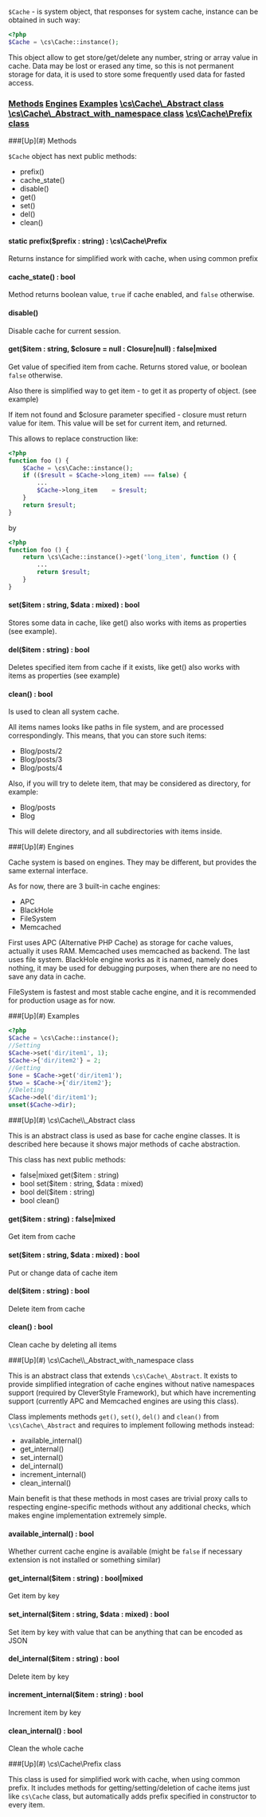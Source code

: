 `$Cache` - is system object, that responses for system cache, instance can be obtained in such way:
```php
<?php
$Cache = \cs\Cache::instance();
```

This object allow to get store/get/delete any number, string or array value in cache. Data may be lost or erased any time, so this is not permanent storage for data, it is used to store some frequently used data for fasted access.

### [Methods](#methods) [Engines](#engines) [Examples](#examples) [\cs\Cache\\_Abstract class](#abstract-class) [\cs\Cache\\_Abstract_with_namespace class](#abstract-with-namespace-class) [\cs\Cache\Prefix class](#prefix-class)

<a name="methods" />
###[Up](#) Methods

`$Cache` object has next public methods:
* prefix()
* cache_state()
* disable()
* get()
* set()
* del()
* clean()

#### static prefix($prefix : string) : \cs\Cache\Prefix
Returns instance for simplified work with cache, when using common prefix

#### cache_state() : bool
Method returns boolean value, `true` if cache enabled, and `false` otherwise.

#### disable()
Disable cache for current session.

#### get($item : string, $closure = null : Closure|null) : false|mixed
Get value of specified item from cache. Returns stored value, or boolean `false` otherwise.

Also there is simplified way to get item - to get it as property of object. (see example)

If item not found and $closure parameter specified - closure must return value for item. This value will be set for current item, and returned.

This allows to replace construction like:

```php
<?php
function foo () {
    $Cache = \cs\Cache::instance();
    if (($result = $Cache->long_item) === false) {
        ...
        $Cache->long_item    = $result;
    }
    return $result;
}
```

by

```php
<?php
function foo () {
    return \cs\Cache::instance()->get('long_item', function () {
        ...
        return $result;
    }
}
```

#### set($item : string, $data : mixed) : bool
Stores some data in cache, like get() also works with items as properties (see example).

#### del($item : string) : bool
Deletes specified item from cache if it exists, like get() also works with items as properties (see example)

#### clean() : bool
Is used to clean all system cache.

All items names looks like paths in file system, and are processed correspondingly. This means, that you can store such items:
* Blog/posts/2
* Blog/posts/3
* Blog/posts/4

Also, if you will try to delete item, that may be considered as directory, for example:
* Blog/posts
* Blog

This will delete directory, and all subdirectories with items inside.

<a name="engines" />
###[Up](#) Engines

Cache system is based on engines. They may be different, but provides the same external interface.

As for now, there are 3 built-in cache engines:
* APC
* BlackHole
* FileSystem
* Memcached

First uses APC (Alternative PHP Cache) as storage for cache values, actually it uses RAM. Memcached uses memcached as backend. The last uses file system. BlackHole engine works as it is named, namely does nothing, it may be used for debugging purposes, when there are no need to save any data in cache.

FileSystem is fastest and most stable cache engine, and it is recommended for production usage as for now.

<a name="examples" />
###[Up](#) Examples

```php
<?php
$Cache = \cs\Cache::instance();
//Setting
$Cache->set('dir/item1', 1);
$Cache->{'dir/item2'} = 2;
//Getting
$one = $Cache->get('dir/item1');
$two = $Cache->{'dir/item2'};
//Deleting
$Cache->del('dir/item1');
unset($Cache->dir);
```

<a name="abstract-class" />
###[Up](#) \cs\Cache\\_Abstract class

This is an abstract class is used as base for cache engine classes. It is described here because it shows major methods of cache abstraction.

This class has next public methods:
* false|mixed get($item : string)
* bool set($item : string, $data : mixed)
* bool del($item : string)
* bool clean()

#### get($item : string) : false|mixed
Get item from cache

#### set($item : string, $data : mixed) : bool
Put or change data of cache item

#### del($item : string) : bool
Delete item from cache

#### clean() : bool
Clean cache by deleting all items

<a name="abstract-with-namespace-class" />
###[Up](#) \cs\Cache\\_Abstract_with_namespace class

This is an abstract class that extends `\cs\Cache\_Abstract`. It exists to provide simplified integration of cache engines without native namespaces support (required by CleverStyle Framework), but which have incrementing support (currently APC and Memcached engines are using this class).

Class implements methods `get()`, `set()`, `del()` and `clean()` from ``\cs\Cache\_Abstract`` and requires to implement following methods instead:
* available_internal()
* get_internal()
* set_internal()
* del_internal()
* increment_internal()
* clean_internal()

Main benefit is that these methods in most cases are trivial proxy calls to respecting engine-specific methods without any additional checks, which makes engine implementation extremely simple.

#### available_internal() : bool
Whether current cache engine is available (might be `false` if necessary extension is not installed or something similar)

#### get_internal($item : string) : bool|mixed
Get item by key

#### set_internal($item : string, $data : mixed) : bool
Set item by key with value that can be anything that can be encoded as JSON

#### del_internal($item : string) : bool
Delete item by key

#### increment_internal($item : string) : bool
Increment item by key

#### clean_internal() : bool
Clean the whole cache

<a name="prefix-class" />
###[Up](#) \cs\Cache\Prefix class

This class is used for simplified work with cache, when using common prefix.
It includes methods for getting/setting/deletion of cache items just like `cs\Cache` class, but automatically adds prefix specified in constructor to every item.
